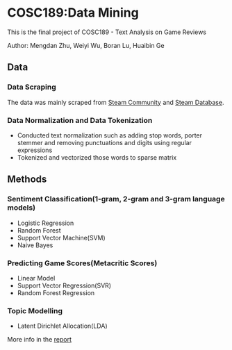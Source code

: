# COSC189:Data Mining

This is the final project of COSC189 - Text Analysis on Game Reviews

Author: Mengdan Zhu, Weiyi Wu, Boran Lu, Huaibin Ge

## Data
### Data Scraping

The data was mainly scraped from [Steam Community](https://steamcommunity.com/app) and [Steam Database](https://steamdb.info/graph/).

### Data Normalization and Data Tokenization
* Conducted text normalization such as adding stop words, porter stemmer and removing punctuations and digits using regular expressions
* Tokenized and vectorized those words to sparse matrix

## Methods
### Sentiment Classification(1-gram, 2-gram and 3-gram language models)
* Logistic Regression
* Random Forest 
* Support Vector Machine(SVM)
* Naive Bayes

### Predicting Game Scores(Metacritic Scores)
* Linear Model
* Support Vector Regression(SVR)
* Random Forest Regression

### Topic Modelling
* Latent Dirichlet Allocation(LDA)

More info in the [report](https://drive.google.com/open?id=1vVb-njSfAms_zFjrohLvgurIkpIxZhch)
